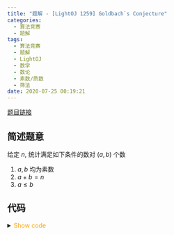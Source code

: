 ```yaml
---
title: "题解 - [LightOJ 1259] Goldbach`s Conjecture"
categories:
  - 算法竞赛
  - 题解
tags:
  - 算法竞赛
  - 题解
  - LightOJ
  - 数学
  - 数论
  - 素数/质数
  - 筛法
date: 2020-07-25 00:19:21
---
```


[题目链接](https://vjudge.net/problem/LightOJ-1259/origin)

<!-- more -->

## 简述题意

给定 $n$, 统计满足如下条件的数对 $(a,b)$ 个数

1. $a,b$ 均为素数
1. $a+b=n$
1. $a\leqslant b$

## 代码

<details>
<summary><font color='orange'>Show code</font></summary>

{% icodeweb cpa_cpp title:LightOJ_1259 LightOJ/1259/0.cpp %}

</details>
